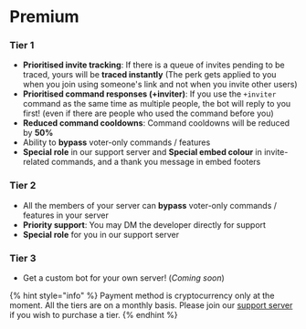 # Premium

### Tier 1

* **Prioritised invite tracking**: If there is a queue of invites pending to be traced, yours will be **traced instantly** (The perk gets applied to you when you join using someone's link and not when you invite other users)
* **Prioritised command responses (+inviter)**: If you use the `+inviter` command as the same time as multiple people, the bot will reply to you first! (even if there are people who used the command before you)
* **Reduced command cooldowns**: Command cooldowns will be reduced by **50%**
* Ability to **bypass** voter-only commands / features
* **Special role** in our support server and **Special embed colour** in invite-related commands, and a thank you message in embed footers

### Tier 2

* All the members of your server can **bypass** voter-only commands / features in your server
* **Priority support**: You may DM the developer directly for support
* **Special role** for you in our support server

### Tier 3

* Get a custom bot for your own server! (_Coming soon_)

{% hint style="info" %}
Payment method is cryptocurrency only at the moment. All the tiers are on a monthly basis. Please join our [support server](https://discord.gg/rQxgcWw6Ea) if you wish to purchase a tier.
{% endhint %}
